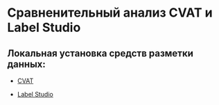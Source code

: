 # Сравненительный анализ CVAT и Label Studio

## Локальная установка средств разметки данных:
- [CVAT](docs/CVAT/README.md)   

- [Label Studio](docs/Label%20Studio/README.md)